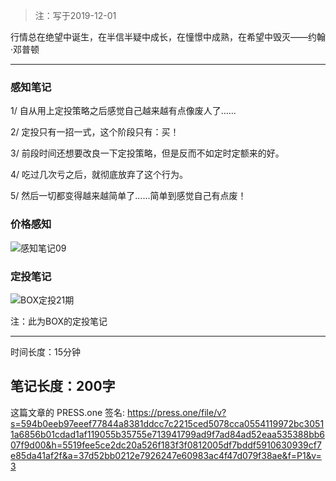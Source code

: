 >注：写于2019-12-01

行情总在绝望中诞生，在半信半疑中成长，在憧憬中成熟，在希望中毁灭——约翰·邓普顿

------
### 感知笔记
1/ 自从用上定投策略之后感觉自己越来越有点像废人了……

2/ 定投只有一招一式，这个阶段只有：买！

3/ 前段时间还想要改良一下定投策略，但是反而不如定时定额来的好。

4/ 吃过几次亏之后，就彻底放弃了这个行为。

5/ 然后一切都变得越来越简单了……简单到感觉自己有点废！

### 价格感知
![感知笔记09](https://press.one/thumbnail?width=720&url=https://static.press.one/48/2a/482adbf3607d50651993e5cc86afb0ee9d1d9dedfefd8019b43ae92abf8cfc86.jpg)


### 定投笔记

![BOX定投21期](https://press.one/thumbnail?width=720&url=https://static.press.one/bd/27/bd279cc934379cb59c363d67441168f5b6334c23c2fa3986c912c4a12844c90f.png)

注：此为BOX的定投笔记

------

时间长度：15分钟

笔记长度：200字
----
这篇文章的 PRESS.one 签名:
https://press.one/file/v?s=594b0eeb97eeef77844a8381ddcc7c2215ced5078cca0554119972bc30511a6856b01cdad1af119055b35755e713941799ad9f7ad84ad52eaa535388bb607f9d00&h=5519fee5ce2dc20a526f183f3f0812005df7bddf5910630939cf7e85da41af2f&a=37d52bb0212e7926247e60983ac4f47d079f38ae&f=P1&v=3

